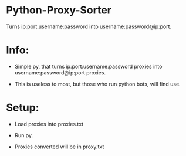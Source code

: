 # Python-Proxy-Sorter
Turns ip:port:username:password into username:password@ip:port.


# Info:

- Simple py, that turns ip:port:username:password proxies into username:password@ip:port proxies.

- This is useless to most, but those who run python bots, will find use. 


# Setup:

- Load proxies into proxies.txt

- Run py.

- Proxies converted will be in proxy.txt 
